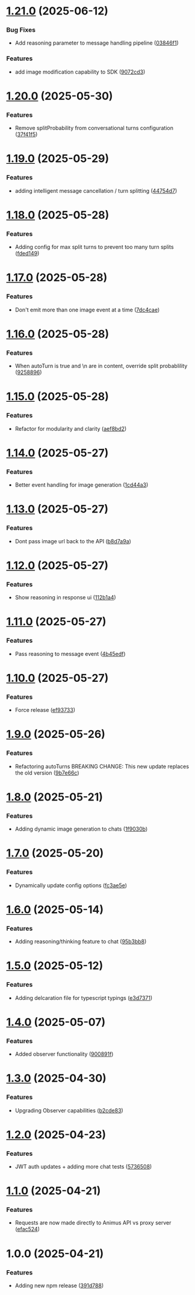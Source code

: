 # [1.21.0](https://github.com/AnimusAILabs/animus-client/compare/v1.20.0...v1.21.0) (2025-06-12)


### Bug Fixes

* Add reasoning parameter to message handling pipeline ([03846f1](https://github.com/AnimusAILabs/animus-client/commit/03846f19df3c3bfc74dad0742619657b98100ef0))


### Features

* add image modification capability to SDK ([9072cd3](https://github.com/AnimusAILabs/animus-client/commit/9072cd31acbebe835a611a9b8412c43ea593e624))

# [1.20.0](https://github.com/AnimusAILabs/animus-client/compare/v1.19.0...v1.20.0) (2025-05-30)


### Features

* Remove splitProbability from conversational turns configuration ([37f41f5](https://github.com/AnimusAILabs/animus-client/commit/37f41f596f3e7f98a8d605ad96046d9868473b3f))

# [1.19.0](https://github.com/AnimusAILabs/animus-client/compare/v1.18.0...v1.19.0) (2025-05-29)


### Features

* adding intelligent message cancellation / turn splitting ([44754d7](https://github.com/AnimusAILabs/animus-client/commit/44754d7b0770b97b176e5ef26940023e1fc70356))

# [1.18.0](https://github.com/AnimusAILabs/animus-client/compare/v1.17.0...v1.18.0) (2025-05-28)


### Features

* Adding config for max split turns to prevent too many turn splits ([fded149](https://github.com/AnimusAILabs/animus-client/commit/fded149206b30bad943ec148a361d59869590079))

# [1.17.0](https://github.com/AnimusAILabs/animus-client/compare/v1.16.0...v1.17.0) (2025-05-28)


### Features

* Don't emit more than one image event at a time ([7dc4cae](https://github.com/AnimusAILabs/animus-client/commit/7dc4caee518600ed73f7cfe70db003cdb759674a))

# [1.16.0](https://github.com/AnimusAILabs/animus-client/compare/v1.15.0...v1.16.0) (2025-05-28)


### Features

* When autoTurn is true and \n are in content, override split probablility ([9258896](https://github.com/AnimusAILabs/animus-client/commit/9258896424b0f0c51f8810a2249f7c6b977e8e8f))

# [1.15.0](https://github.com/AnimusAILabs/animus-client/compare/v1.14.0...v1.15.0) (2025-05-28)


### Features

* Refactor for modularity and clarity ([aef8bd2](https://github.com/AnimusAILabs/animus-client/commit/aef8bd27685125e716e0b0fb82f3527de87ecaab))

# [1.14.0](https://github.com/AnimusAILabs/animus-client/compare/v1.13.0...v1.14.0) (2025-05-27)


### Features

* Better event handling for image generation ([1cd44a3](https://github.com/AnimusAILabs/animus-client/commit/1cd44a370e4d9834ec35b1d77092354487481e34))

# [1.13.0](https://github.com/AnimusAILabs/animus-client/compare/v1.12.0...v1.13.0) (2025-05-27)


### Features

* Dont pass image url back to the API ([b8d7a9a](https://github.com/AnimusAILabs/animus-client/commit/b8d7a9a9beba00532ed5fccd9cd87632e10d3c83))

# [1.12.0](https://github.com/AnimusAILabs/animus-client/compare/v1.11.0...v1.12.0) (2025-05-27)


### Features

* Show reasoning in response ui ([112b1a4](https://github.com/AnimusAILabs/animus-client/commit/112b1a4bfb0816ea2c45b9d8fb39148e1cba177b))

# [1.11.0](https://github.com/AnimusAILabs/animus-client/compare/v1.10.0...v1.11.0) (2025-05-27)


### Features

* Pass reasoning to message event ([4b45edf](https://github.com/AnimusAILabs/animus-client/commit/4b45edf29a43d1944c2466ef88446dd9b2fa5bcc))

# [1.10.0](https://github.com/AnimusAILabs/animus-client/compare/v1.9.0...v1.10.0) (2025-05-27)


### Features

* Force release ([ef93733](https://github.com/AnimusAILabs/animus-client/commit/ef937334543bb98976125f7a9a4ecca46f23eff5))

# [1.9.0](https://github.com/AnimusAILabs/animus-client/compare/v1.8.0...v1.9.0) (2025-05-26)


### Features

* Refactoring autoTurns BREAKING CHANGE: This new update replaces the old version ([9b7e66c](https://github.com/AnimusAILabs/animus-client/commit/9b7e66c448ddad39678972ccfbf0a8152adbf1d7))

# [1.8.0](https://github.com/AnimusAILabs/animus-client/compare/v1.7.0...v1.8.0) (2025-05-21)


### Features

* Adding dynamic image generation to chats ([1f9030b](https://github.com/AnimusAILabs/animus-client/commit/1f9030b21ae465ce8c344751534e1acfa2b52d7a))

# [1.7.0](https://github.com/AnimusAILabs/animus-client/compare/v1.6.0...v1.7.0) (2025-05-20)


### Features

* Dynamically update config options ([fc3ae5e](https://github.com/AnimusAILabs/animus-client/commit/fc3ae5e586b30714f348c51241cccdb77c8dc376))

# [1.6.0](https://github.com/AnimusAILabs/animus-client/compare/v1.5.0...v1.6.0) (2025-05-14)


### Features

* Adding reasoning/thinking feature to chat ([95b3bb8](https://github.com/AnimusAILabs/animus-client/commit/95b3bb8cc78aa5516f5d24d9ec9f035c8953af76))

# [1.5.0](https://github.com/AnimusAILabs/animus-client/compare/v1.4.0...v1.5.0) (2025-05-12)


### Features

* Adding delcaration file for typescript typings ([e3d7371](https://github.com/AnimusAILabs/animus-client/commit/e3d7371a6698f8f87c8605f8bd816b5ea5d49e57))

# [1.4.0](https://github.com/AnimusAILabs/animus-client/compare/v1.3.0...v1.4.0) (2025-05-07)


### Features

* Added observer functionality ([900891f](https://github.com/AnimusAILabs/animus-client/commit/900891f50cf7806afe0597f6dbc3ac36ab2ab79c))

# [1.3.0](https://github.com/AnimusAILabs/animus-client/compare/v1.2.0...v1.3.0) (2025-04-30)


### Features

* Upgrading Observer capabilities ([b2cde83](https://github.com/AnimusAILabs/animus-client/commit/b2cde839c8165c74ceab91c8d0ad89aba2f5c8ee))

# [1.2.0](https://github.com/AnimusAILabs/animus-client/compare/v1.1.0...v1.2.0) (2025-04-23)


### Features

* JWT auth updates + adding more chat tests ([5736508](https://github.com/AnimusAILabs/animus-client/commit/5736508c13601a082932ab6592ccd3f27abfdef7))

# [1.1.0](https://github.com/AnimusAILabs/animus-client/compare/v1.0.0...v1.1.0) (2025-04-21)


### Features

* Requests are now made directly to Animus API vs proxy server ([efac524](https://github.com/AnimusAILabs/animus-client/commit/efac5248704ed375438d930311c0119576032d0e))

# 1.0.0 (2025-04-21)


### Features

* Adding new npm release ([391d788](https://github.com/AnimusAILabs/animus-client/commit/391d78897462d49d9ab8b3e4d45f366fd2704cb2))

